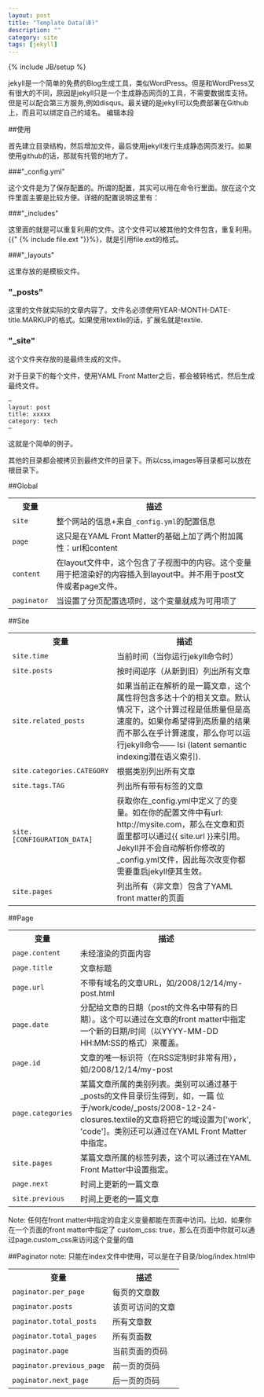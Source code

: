 ```yaml
---
layout: post
title: "Template Data(译)"
description: ""
category: site
tags: [jekyll]
---
```

{% include JB/setup %}



jekyll是一个简单的免费的Blog生成工具，类似WordPress。但是和WordPress又有很大的不同，原因是jekyll只是一个生成静态网页的工具，不需要数据库支持。但是可以配合第三方服务,例如disqus。最关键的是jekyll可以免费部署在Github上，而且可以绑定自己的域名。
编辑本段

##使用

首先建立目录结构，然后增加文件，最后使用jekyll发行生成静态网页发行。如果使用github的话，那就有托管的地方了。


###"_config.yml"

这个文件是为了保存配置的。所谓的配置，其实可以用在命令行里面。放在这个文件里面主要是比较方便。详细的配置说明这里有：

###"_includes"

这里面的就是可以重复利用的文件。这个文件可以被其他的文件包含，重复利用。{{" {% include file.ext "}}%}，就是引用file.ext的格式。

###"_layouts"

这里存放的是模板文件。

### "_posts"

这里的文件就实际的文章内容了。文件名必须使用YEAR-MONTH-DATE-title.MARKUP的格式。如果使用textile的话，扩展名就是textile.

### "_site" 

这个文件夹存放的是最终生成的文件。

对于目录下的每个文件，使用YAML Front Matter之后，都会被转格式，然后生成最终文件。

	—
	layout: post
	title: xxxxx
	category: tech
	—
这就是个简单的例子。

其他的目录都会被拷贝到最终文件的目录下。所以css,images等目录都可以放在根目录下。

##Global
<table>
	<tr>
		<th>变量</th>
		<th>描述</th>
	</tr>
	<tr>
		<td><code>site</code></td>
		<td>
			整个网站的信息+来自<code>_config.yml</code>的配置信息
		</td>		
	</tr>
	<tr>
		<td><code>page</code></td>
		<td>
			这只是在YAML Front Matter的基础上加了两个附加属性：url和content
		</td>		
	</tr>
	<tr>
		<td><code>content</code></td>
		<td>
			在layout文件中，这个包含了子视图中的内容。这个变量用于把渲染好的内容插入到layout中。并不用于post文件或者page文件。
		</td>		
	</tr>
	<tr>
		<td><code>paginator</code></td>
		<td>
			当设置了分页配置选项时，这个变量就成为可用项了
		</td>		
	</tr>
</table>



##Site

<table>
	<tr>
		<th>变量</th>
		<th>描述</th>
	</tr>
	<tr>
		<td><code>site.time</code></td>
		<td>
			当前时间（当你运行jekyll命令时）
		</td>		
	</tr>
	<tr>
		<td><code>site.posts</code></td>
		<td>
			按时间逆序（从新到旧）列出所有文章
		</td>		
	</tr>
	<tr>
		<td><code>site.related_posts</code></td>
		<td>
			如果当前正在解析的是一篇文章，这个属性将包含多达十个的相关文章。默认情况下，这个计算过程是低质量但是高速度的。如果你希望得到高质量的结果而不那么在乎计算速度，那么你可以运行jekyll命令—— lsi (latent semantic indexing潜在语义索引).
		</td>		
	</tr>
	<tr>
		<td><code>site.categories.CATEGORY</code></td>
		<td>
			根据类别列出所有文章
		</td>		
	</tr>
	<tr>
		<td><code>site.tags.TAG</code></td>
		<td>
			列出所有带有标签的文章
		</td>		
	</tr>
	<tr>
		<td><code>site.[CONFIGURATION_DATA]</code></td>
		<td>
			获取你在_config.yml中定义了的变量。如在你的配置文件中有url: http://mysite.com，那么在文章和页面里都可以通过{{ site.url }}来引用。Jekyll并不会自动解析你修改的_config.yml文件，因此每次改变你都需要重启jekyll使其生效。
		</td>		
	</tr>
	<tr>
		<td><code>site.pages</code></td>
		<td>
			列出所有（非文章）包含了YAML front matter的页面
		</td>		
	</tr>
</table>

##Page

<table>
	<tr>
		<th>变量</th>
		<th>描述</th>
	</tr>
	<tr>
		<td><code>page.content</code></td>
		<td>
			未经渲染的页面内容
		</td>		
	</tr>
	<tr>
		<td><code>page.title</code></td>
		<td>
			文章标题
		</td>		
	</tr>
	<tr>
		<td><code>page.url</code></td>
		<td>
			不带有域名的文章URL，如/2008/12/14/my-post.html
		</td>		
	</tr>
	<tr>
		<td><code>page.date</code></td>
		<td>
			分配给文章的日期（post的文件名中带有的日期）。这个可以通过在文章的front matter中指定一个新的日期/时间（以YYYY-MM-DD HH:MM:SS的格式）来覆盖。
		</td>		
	</tr>
	<tr>
		<td><code>page.id</code></td>
		<td>
			文章的唯一标识符（在RSS定制时非常有用），如/2008/12/14/my-post
		</td>		
	</tr>
	<tr>
		<td><code>page.categories</code></td>
		<td>
			某篇文章所属的类别列表。类别可以通过基于_posts的文件目录衍生得到，如，一篇 位于/work/code/_posts/2008-12-24-closures.textile的文章将把它的域设置为['work', 'code']。类别还可以通过在YAML Front Matter中指定。
		</td>		
	</tr>
	<tr>
		<td><code>site.pages</code></td>
		<td>
			某篇文章所属的标签列表，这个可以通过在YAML Front Matter中设置指定。
		</td>		
	</tr>
	<tr>
		<td><code>page.next</code></td>
		<td>
			时间上更新的一篇文章
		</td>		
	</tr>
	<tr>
		<td><code>site.previous</code></td>
		<td>
			时间上更老的一篇文章
		</td>		
	</tr>
</table>

Note: 任何在front matter中指定的自定义变量都能在页面中访问。比如，如果你在一个页面的front matter中指定了 custom_css: true，那么在页面中你就可以通过page.custom_css来访问这个变量的值

##Paginator
note: 只能在index文件中使用，可以是在子目录/blog/index.html中

<table>
	<tr>
		<th>变量</th>
		<th>描述</th>
	</tr>
	<tr>
		<td><code>paginator.per_page</code></td>
		<td>
			每页的文章数
		</td>		
	</tr>
	<tr>
		<td><code>paginator.posts</code></td>
		<td>
			该页可访问的文章
		</td>		
	</tr>
	<tr>
		<td><code>paginator.total_posts</code></td>
		<td>
			所有文章数
		</td>		
	</tr>
	<tr>
		<td><code>paginator.total_pages</code></td>
		<td>
			所有页面数
		</td>		
	</tr>
	<tr>
		<td><code>paginator.page</code></td>
		<td>
			当前页面的页码
		</td>		
	</tr>
	<tr>
		<td><code>paginator.previous_page</code></td>
		<td>
			前一页的页码
		</td>		
	</tr>
	<tr>
		<td><code>paginator.next_page</code></td>
		<td>
			后一页的页码
		</td>		
	</tr>
</table>

